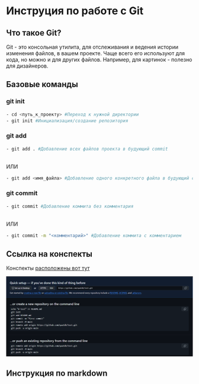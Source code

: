 # Инструция по работе с Git

## Что такое Git?

Git - это консольная утилита, для отслеживания и ведения истории изменения файлов, в вашем проекте. Чаще всего его используют для кода, но можно и для других файлов. Например, для картинок - полезно для дизайнеров.

## Базовые команды
### git init
```sh
- cd <путь_к_проекту> #Переход к нужной директории
- git init #Инициализация/создание репозитория
```

### git add
```sh
- git add . #Добавление всех файлов проекта в будующий commit
```
<br>ИЛИ
```sh
- git add <имя_файла> #Добавление одного конкретного файла в будующий commit
```


### git commit
```sh
- git commit #Добавление коммита без комментария
```
<br>ИЛИ
```sh
- git commit -m "<комментарий>" #Добавление коммита с комментарием
```

## Ссылка на конспекты
Конспекты [расположены вот тут](https://docs.google.com/document/d/16494eW1IyCtoFvwlpLNkgms9oS4Qaw6Cd4EZ9RXruxk/edit?pli=1&tab=t.0 "google docs") 

![Инструкция по пушу в удаленный репозиторий][1]

[1]: instruction.png 

## Инструкция по markdown